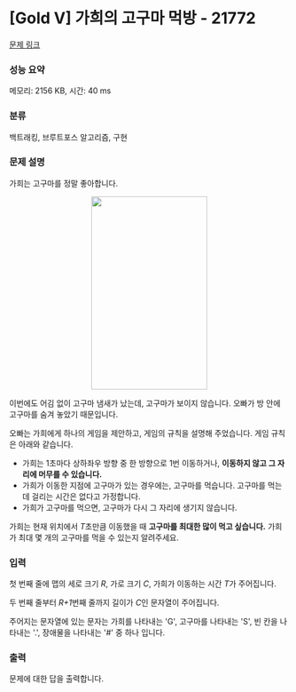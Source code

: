 # [Gold V] 가희의 고구마 먹방 - 21772 

[문제 링크](https://www.acmicpc.net/problem/21772) 

### 성능 요약

메모리: 2156 KB, 시간: 40 ms

### 분류

백트래킹, 브루트포스 알고리즘, 구현

### 문제 설명

<p>가희는 고구마를 정말 좋아합니다.</p>

<p style="text-align: center;"><img alt="" src="https://imgur.com/F3lqKOu"><img alt="" src="https://i.imgur.com/F3lqKOu.png" style="width: 209px; height: 348px;"></p>

<p>이번에도 어김 없이 고구마 냄새가 났는데, 고구마가 보이지 않습니다. 오빠가 방 안에 고구마를 숨겨 놓았기 때문입니다.</p>

<p>오빠는 가희에게 하나의 게임을 제안하고, 게임의 규칙을 설명해 주었습니다. 게임 규칙은 아래와 같습니다.</p>

<ul>
	<li>가희는 1초마다 상하좌우 방향 중 한 방향으로 1번 이동하거나, <strong>이동하지 않고 그 자리에 머무를 수 있습니다.</strong></li>
	<li>가희가 이동한 지점에 고구마가 있는 경우에는, 고구마를 먹습니다. 고구마를 먹는 데 걸리는 시간은 없다고 가정합니다.</li>
	<li>가희가 고구마를 먹으면, 고구마가 다시 그 자리에 생기지 않습니다.</li>
</ul>

<p>가희는 현재 위치에서 <em>T</em>초만큼 이동했을 때 <strong>고구마를 최대한 많이 먹고 싶습니다.</strong> 가희가 최대 몇 개의 고구마를 먹을 수 있는지 알려주세요.</p>

### 입력 

 <p>첫 번째 줄에 맵의 세로 크기 <em>R</em>, 가로 크기 <em>C</em>, 가희가 이동하는 시간 <em>T</em>가 주어집니다.</p>

<p>두 번째 줄부터 <em>R+1</em>번째 줄까지 길이가 <em>C</em>인 문자열이 주어집니다.</p>

<p>주어지는 문자열에 있는 문자는 가희를 나타내는 'G', 고구마를 나타내는 'S', 빈 칸을 나타내는 '.', 장애물을 나타내는 '#' 중 하나 입니다.</p>

### 출력 

 <p>문제에 대한 답을 출력합니다.</p>

